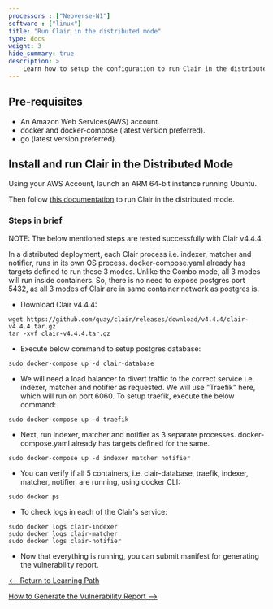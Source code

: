 ```yaml
---
processors : ["Neoverse-N1"]
software : ["linux"]
title: "Run Clair in the distributed mode"
type: docs
weight: 3
hide_summary: true
description: >
    Learn how to setup the configuration to run Clair in the distributed mode.
---
```


## Pre-requisites

* An Amazon Web Services(AWS) account.
* docker and docker-compose (latest version preferred).
* go (latest version preferred).

## Install and run Clair in the Distributed Mode

Using your AWS Account, launch an ARM 64-bit instance running Ubuntu.

Then follow [this documentation](https://quay.github.io/clair/howto/deployment.html#distributed-deployment) to run Clair in the distributed mode.

### Steps in brief

NOTE: The below mentioned steps are tested successfully with Clair v4.4.4.

In a distributed deployment, each Clair process i.e. indexer, matcher and notifier, runs in its own OS process. docker-compose.yaml already has targets defined to run these 3 modes. Unlike the Combo mode, all 3 modes will run inside containers. So, there is no need to expose postgres port 5432, as all 3 modes of Clair are in same container network as postgres is.

* Download Clair v4.4.4:

```console
wget https://github.com/quay/clair/releases/download/v4.4.4/clair-v4.4.4.tar.gz
tar -xvf clair-v4.4.4.tar.gz
```

* Execute below command to setup postgres database:

```console
sudo docker-compose up -d clair-database
```

* We will need a load balancer to divert traffic to the correct service i.e. indexer, matcher and notifier as requested. We will use "Traefik" here, which will run on port 6060. To setup traefik, execute the below command:

```console
sudo docker-compose up -d traefik
```

* Next, run indexer, matcher and notifier as 3 separate processes. docker-compose.yaml already has targets defined for the same.

```console
sudo docker-compose up -d indexer matcher notifier
```

* You can verify if all 5 containers, i.e. clair-database, traefik, indexer, matcher, notifier, are running, using docker CLI:

```console
sudo docker ps
```

* To check logs in each of the Clair's service:

```console
sudo docker logs clair-indexer
sudo docker logs clair-matcher
sudo docker logs clair-notifier
```

* Now that everything is running, you can submit manifest for generating the vulnerability report.

[<-- Return to Learning Path](/content/en/cloud/clair/#sections)

[How to Generate the Vulnerability Report -->](/content/en/cloud/clair/vulnerability_report.md)
